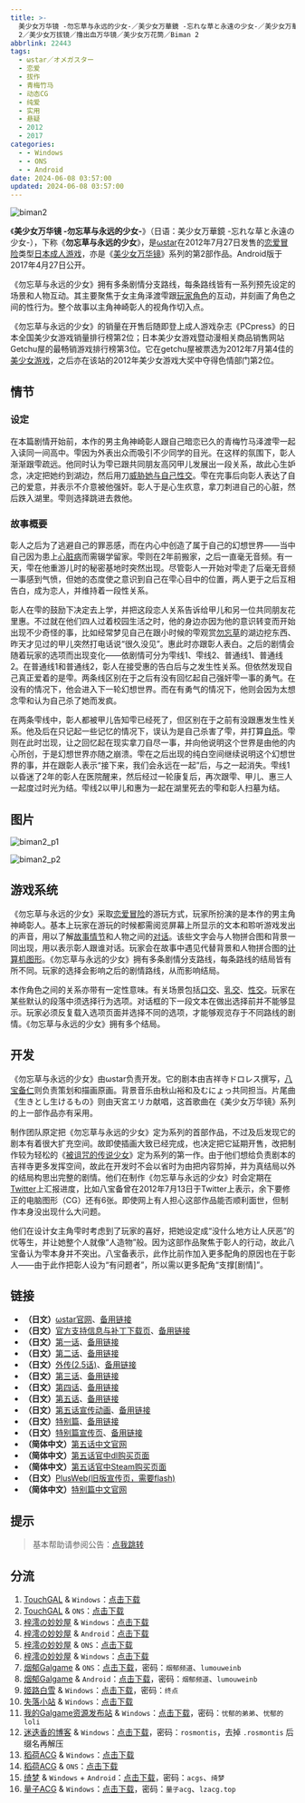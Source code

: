 ```yaml
---
title: >-
  美少女万华镜 -勿忘草与永远的少女-／美少女万華鏡 -忘れな草と永遠の少女-／美少女万華鏡2／美少女萬華鏡
  2／美少女万拔镜／撸出血万华镜／美少女万花筒／Biman 2
abbrlink: 22443
tags:
  - ωstar／オメガスター
  - 恋爱
  - 拔作
  - 青梅竹马
  - 动态CG
  - 纯爱
  - 实用
  - 悬疑
  - 2012
  - 2017
categories:
  - - Windows
  - - ONS
  - - Android
date: 2024-06-08 03:57:00
updated: 2024-06-08 03:57:00
---
```


![biman2](https://unpkg.com/galgame/img/biman2.webp)

《**美少女万华镜 -勿忘草与永远的少女-**》（日语：美少女万華鏡 -忘れな草と永遠の少女-），下称《**勿忘草与永远的少女**》，是[ωstar](https://zh.wikipedia.org/wiki/Ωstar)在2012年7月27日发售的[恋爱冒险](https://zh.wikipedia.org/wiki/戀愛冒險)类型[日本成人游戏](https://zh.wikipedia.org/wiki/日本成人遊戲)，亦是《[美少女万华镜](https://zh.wikipedia.org/wiki/美少女万华镜)》系列的第2部作品。Android版于2017年4月27日公开。

<!-- more -->

《勿忘草与永远的少女》拥有多条剧情分支路线，每条路线皆有一系列预先设定的场景和人物互动。其主要聚焦于女主角泽渡雫跟[玩家角色](https://zh.wikipedia.org/wiki/玩家角色)的互动，并刻画了角色之间的性行为。整个故事以主角神崎彰人的视角作切入点。

《勿忘草与永远的少女》的销量在开售后随即登上成人游戏杂志《PCpress》的日本全国美少女游戏销量排行榜第2位；日本美少女游戏暨动漫相关商品销售网站Getchu屋的最畅销游戏排行榜第3位。它在getchu屋被票选为2012年7月第4佳的[美少女游戏](https://zh.wikipedia.org/wiki/美少女遊戲)，之后亦在该站的2012年美少女游戏大奖中夺得色情部门第2位。

## 情节

### 设定

在本篇剧情开始前，本作的男主角神崎彰人跟自己暗恋已久的青梅竹马泽渡雫一起入读同一间高中。雫因为外表出众而吸引不少同学的目光。在这样的氛围下，彰人渐渐跟雫疏远。他同时认为雫已跟共同朋友高冈甲儿发展出一段关系，故此心生妒念，决定把她约到湖边，然后用刀[威胁她与自己性交](https://zh.wikipedia.org/wiki/強姦)。雫在完事后向彰人表达了自己的爱意，并表示不介意被他强奸。彰人于是心生疚意，拿刀刺进自己的心脏，然后跌入湖里。雫则选择跳进去救他。

### 故事概要

彰人之后为了逃避自己的罪恶感，而在内心中创造了属于自己的幻想世界——当中自己因为患上[心脏病](https://zh.wikipedia.org/wiki/心臟病)而需辍学留家。雫则在2年前搬家，之后一直毫无音频。有一天，雫在他重游儿时的秘密基地时突然出现。尽管彰人一开始对雫走了后毫无音频一事感到气愤，但她的态度使之意识到自己在雫心目中的位置，两人更于之后互相告白，成为恋人，并维持着一段性关系。

彰人在雫的鼓励下决定去上学，并把这段恋人关系告诉给甲儿和另一位共同朋友花里惠。不过就在他们四人过着校园生活之时，他的身边亦因为他的意识转变而开始出现不少奇怪的事，比如经常梦见自己在跟小时候的雫观赏[勿忘草](https://zh.wikipedia.org/wiki/勿忘草)的湖边挖东西、昨天才见过的甲儿突然打电话说“很久没见”。惠此时亦跟彰人表白。之后的剧情会随着玩家的选项而出现变化——依剧情可分为雫线1、雫线2、普通线1、普通线2。在普通线1和普通线2，彰人在接受惠的告白后与之发生性关系。但依然发现自己真正爱着的是雫。两条线区别在于之后有没有回忆起自己强奸雫一事的勇气。在没有的情况下，他会进入下一轮幻想世界。而在有勇气的情况下，他则会因为太想念雫和认为自己杀了她而发疯。

在两条雫线中，彰人都被甲儿告知雫已经死了，但区别在于之前有没跟惠发生性关系。他及后在只记起一些记忆的情况下，误认为是自己杀害了雫，并打算[自杀](https://zh.wikipedia.org/wiki/自殺)。雫则在此时岀现，让之回忆起在现实拿刀自尽一事，并向他说明这个世界是由他的内心所创，于是幻想世界亦随之崩溃。雫在之后出现的纯白空间继续说明这个幻想世界的事，并在跟彰人表示“接下来，我们会永远在一起”后，与之一起消失。雫线1以昏迷了2年的彰人在医院醒来，然后经过一轮康复后，再次跟雫、甲儿、惠三人一起度过时光为结。雫线2以甲儿和惠为一起在湖里死去的雫和彰人扫墓为结。

## 图片

![biman2_p1](https://unpkg.com/galgame/img/biman2_p1.webp)

![biman2_p2](https://unpkg.com/galgame/img/biman2_p2.webp)

## 游戏系统

《勿忘草与永远的少女》采取[恋爱冒险](https://zh.wikipedia.org/wiki/戀愛冒險)的游玩方式，玩家所扮演的是本作的男主角神崎彰人。基本上玩家在游玩的时候都需阅览屏幕上所显示的文本和聆听游戏发出的声音，用以了解[故事情节](https://zh.wikipedia.org/wiki/叙事)和人物之间的[对话](https://zh.wikipedia.org/wiki/對話)。该些文字会与人物拼合图和背景一同出现，用以表示彰人跟谁对话。玩家会在故事中遇见代替背景和人物拼合图的[计算机图形](https://zh.wikipedia.org/wiki/计算机图形)。《勿忘草与永远的少女》拥有多条剧情分支路线，每条路线的结局皆有所不同。玩家的选择会影响之后的剧情路线，从而影响结局。

本作角色之间的关系亦带有一定性意味。有关场景包括[口交](https://zh.wikipedia.org/wiki/口交)、[乳交](https://zh.wikipedia.org/wiki/乳交)、[性交](https://zh.wikipedia.org/wiki/性交)。玩家在某些默认的段落中须选择行为选项。对话框的下一段文本在做出选择前并不能够显示。玩家必须反复载入选项页面并选择不同的选项，才能够观览存于不同路线的剧情。《勿忘草与永远的少女》拥有多个结局。

## 开发

《勿忘草与永远的少女》由ωstar负责开发。它的剧本由吉祥寺ドロレス撰写，[八宝备仁](https://zh.wikipedia.org/wiki/八宝备仁)则负责策划和描画原画。背景音乐由秋山裕和及むにょっ共同担当。片尾曲《生きとし生けるもの》则由天宮エリカ献唱，这首歌曲在《美少女万华镜》系列的上一部作品亦有采用。

制作团队原定把《勿忘草与永远的少女》定为系列的首部作品，不过及后发现它的剧本有着很大扩充空间。故即使插画大致已经完成，也决定把它延期开售，改把制作较为轻松的《[被诅咒的传说少女](https://zh.wikipedia.org/wiki/美少女萬華鏡_-被詛咒的傳說少女-)》定为系列的第一作。由于他们想给负责剧本的吉祥寺更多发挥空间，故此在开发时不会以省时为由把内容剪掉，并为真结局以外的结局构思出完整的剧情。他们在制作《勿忘草与永远的少女》时会定期在[Twitter](https://zh.wikipedia.org/wiki/Twitter)上汇报进度，比如八宝备曾在2012年7月13日于Twitter上表示，余下要修正的电脑图形（CG）还有6张。即使网上有人担心这部作品能否顺利面世，但制作本身没出现什么大问题。

他们在设计女主角雫时考虑到了玩家的喜好，把她设定成“没什么地方让人厌恶”的优等生，并让她整个人就像“人造物”般。因为这部作品聚焦于彰人的行动，故此八宝备认为雫本身并不突出。八宝备表示，此作比前作加入更多配角的原因也在于彰人——由于此作把彰人设为“有问题者”，所以需以更多配角“支撑[剧情]”。

## 链接

- **（日文）**[ωstar官网](http://www.favo-soft.jp/omega-star/)、[备用链接](http://www.omega-star.jp)
- **（日文）**[官方支持信息与补丁下载页](http://www.favo-soft.jp/omega-star/support.html)、[备用链接](http://www.omega-star.jp/support.html)
- **（日文）**[第一话](http://www.favo-soft.jp/omega-star/bimanhtml/index.html)、[备用链接](http://www.omega-star.jp/bimanhtml/index.html)
- **（日文）**[第二话](http://www.favo-soft.jp/omega-star/biman2html/index.html)、[备用链接](http://www.omega-star.jp/biman2html/index.html)
- **（日文）**[外传(2.5话)](http://www.favo-soft.jp/omega-star/bimanharuhtml/index.html)、[备用链接](http://www.omega-star.jp/bimanharuhtml/index.html)
- **（日文）**[第三话](http://www.favo-soft.jp/omega-star/biman3html/index.html)、[备用链接](http://www.omega-star.jp/biman3html/index.html)
- **（日文）**[第四话](http://www.favo-soft.jp/omega-star/biman4html/index.html)、[备用链接](http://www.omega-star.jp/biman4html/index.html)
- **（日文）**[第五话](http://www.favo-soft.jp/omega-star/biman5html/index.html)、[备用链接](http://www.omega-star.jp/biman5html/index.html)
- **（日文）**[第五话宣传动画](http://www.favo-soft.jp/omega-star/biman5html/open.html)、[备用链接](http://www.omega-star.jp/biman5html/open.html)
- **（日文）**[特别篇](http://www.favo-soft.jp/omega-star/ibun/index.html)、[备用链接](http://www.omega-star.jp/ibun/index.html)
- **（日文）**[特别篇宣传页](http://www.favo-soft.jp/omega-star/ibun_brandnew.html)、[备用链接](http://www.omega-star.jp/ibun_brandnew.html)
- **（简体中文）**[第五话中文官网](https://bishojomangekyo.com/)
- **（简体中文）**[第五话官中dl购买页面](https://www.dlsite.com/pro/work/=/product_id/VJ013799.html)
- **（简体中文）**[第五话官中Steam购买页面](https://store.steampowered.com/app/1310990)
- **（日文）**[PlusWeb(旧版宣传页，需要flash)](http://www.plus01.jp/htdocs/biman/bisyo.html)
- **（简体中文）**[特别篇中文官网](https://bishojomangekyo.com/ibun/)

## 提示

> 基本帮助请参阅公告：[点我跳转](/p/announcement/)

## 分流

1. [TouchGAL](https://touchgal.net/) & `Windows`：[点击下载](https://pan.touchgal.net/s/2Jktg)
2. [TouchGAL](https://touchgal.net/) & `ONS`：[点击下载](https://pan.touchgal.net/s/7lxCX)
3. [梓澪の妙妙屋](https://zi0.cc/) & `Windows`：[点击下载](https://zi0.cc/d/%2C%E3%80%90ADV-%E5%86%92%E9%99%A9%E6%B8%B8%E6%88%8F%E3%80%91/%E3%80%90PC%2B%E5%AE%89%E5%8D%93%E3%80%91%E7%BE%8E%E5%B0%91%E5%A5%B3%E4%B8%87%E5%8D%8E%E9%95%9C%E7%B3%BB%E5%88%971-5/PC/2-%E7%BE%8E%E5%B0%91%E5%A5%B3%E4%B8%87%E5%8D%8E%E9%95%9C%20-%E5%8B%BF%E5%BF%98%E8%8D%89%E4%B8%8E%E6%B0%B8%E8%BF%9C%E7%9A%84%E5%B0%91%E5%A5%B3-.zip?sign=Kgnj5gOantzrN5jI8Khr5t_9F-J9PIWZtM0t-VKD6vw=:0)
4. [梓澪の妙妙屋](https://zi0.cc/) & `Android`：[点击下载](https://zi0.cc/d/%2C%E3%80%90ADV-%E5%86%92%E9%99%A9%E6%B8%B8%E6%88%8F%E3%80%91/%E3%80%90PC%2B%E5%AE%89%E5%8D%93%E3%80%91%E7%BE%8E%E5%B0%91%E5%A5%B3%E4%B8%87%E5%8D%8E%E9%95%9C%E7%B3%BB%E5%88%971-5/%E5%AE%89%E5%8D%93/2-%E7%BE%8E%E5%B0%91%E5%A5%B3%E4%B8%87%E5%8D%8E%E9%95%9C%20-%E5%8B%BF%E5%BF%98%E8%8D%89%E4%B8%8E%E6%B0%B8%E8%BF%9C%E7%9A%84%E5%B0%91%E5%A5%B3.7z?sign=LiO-2xIeu_V5OQQdZPUEbXS5pjTFVYIjooNPjNvkdfo=:0)
5. [梓澪の妙妙屋](https://zi0.cc/) & `ONS`：[点击下载](https://zi0.cc/.%E3%80%90%E5%A4%8F%E9%A3%8E%E3%80%91/.%E3%80%90%E5%A4%8F%E9%A3%8E-2%E3%80%91/.%E5%85%B6%E4%BB%96/%E3%80%90ONS%E3%80%91%E7%BE%8E%E5%B0%91%E5%A5%B3%E4%B8%87%E5%8D%8E%E9%95%9C2_%E5%8B%BF%E5%BF%98%E8%8D%89%E4%B8%8E%E6%B0%B8%E8%BF%9C%E7%9A%84%E5%B0%91%E5%A5%B3_v1_0_tar_zst.rar?from=search)
6. [梓澪の妙妙屋](https://zi0.cc/) & `Windows`：[点击下载](https://zi0.cc/.%E3%80%90%E8%8E%B1%E8%8C%B5%E3%80%91/.%E3%80%90%E8%8E%B1%E8%8C%B5-2%E3%80%91/ADV/%E3%80%90%E5%A4%A7%E4%BD%9CADV%E6%B1%89%E5%8C%96%E5%8A%A8%E6%80%81%E3%80%91%E7%BE%8E%E5%B0%91%E5%A5%B3%E4%B8%87%E5%8D%8E%E9%95%9C2%E5%8B%BF%E5%BF%98%E8%8D%89%E4%B8%8E%E6%B0%B8%E8%BF%9C%E7%9A%84%E5%B0%91%E5%A5%B3_%E7%B2%BE%E7%BF%BB%E6%AD%A5%E5%85%B5%E7%89%88+%E5%85%A8CG%E5%AD%98%E6%A1%A3%E3%80%903G%E3%80%91.7z?from=search)
7. [烟郁Galgame](https://yanyugal.top/) & `ONS`：[点击下载](https://yanyugal.top/d/disk1/%E5%B0%8F%E5%B0%8F%E7%9A%84%E5%88%86%E4%BA%AB%EF%BC%88PC%EF%BC%86%E5%AE%89%E5%8D%93%EF%BC%89/%E5%AE%89%E5%8D%93/ons/%E4%B8%87%E5%8D%8E%E9%95%9C%E5%90%88%E9%9B%86/%E7%BE%8E%E5%B0%91%E5%A5%B3%E4%B8%87%E5%8D%8E%E9%95%9C2.7z)，密码：`烟郁频道`、`lumouweinb`
8. [烟郁Galgame](https://yanyugal.top/) & `Android`：[点击下载](https://yanyugal.top/d/disk1/%E5%B0%8F%E5%B0%8F%E7%9A%84%E5%88%86%E4%BA%AB%EF%BC%88PC%EF%BC%86%E5%AE%89%E5%8D%93%EF%BC%89/%E5%AE%89%E5%8D%93/%E7%9B%B4%E8%A3%85%E5%AE%89%E8%A3%85%E5%8C%85/%E7%BE%8E%E5%B0%91%E5%A5%B3%E4%B8%87%E5%8D%8E%E9%95%9C/%E7%BE%8E%E5%B0%91%E5%A5%B3%E4%B8%87%E5%8D%8E%E9%95%9C2.7z)，密码：`烟郁频道`、`lumouweinb`
9. [姬路白雪](https://pan.jlbx.xyz/) & `Windows`：[点击下载](https://pan.jlbx.xyz/?s=%E5%8B%BF%E5%BF%98%E8%8D%89%E4%B8%8E%E6%B0%B8%E8%BF%9C%E7%9A%84%E5%B0%91%E5%A5%B3)，密码：`终点`
10. [失落小站](https://www.shinnku.com/) & `Windows`：[点击下载](https://www.shinnku.com/api/download/0/win/%E7%BE%8E%E5%B0%91%E5%A5%B3%E4%B8%87%E5%8D%8E%E9%95%9C2-%E5%8B%BF%E5%BF%98%E8%8D%89%E4%B8%8E%E6%B0%B8%E8%BF%9C%E7%9A%84%E5%B0%91%E5%A5%B3.7z)
11. [我的Galgame资源发布站](https://www.ttloli.com/) & `Windows`：[点击下载](https://www.ttloli.com/meishaonvwanhuajing-wuwangcaoyuyongyuandeshaonv.html)，密码：`忧郁的弟弟`、`忧郁的loli`
12. [迷迭香的博客](https://rosmontis.com/) & `Windows`：[点击下载](https://drive.rosmontis.com/s/LnYHP)，密码：`rosmontis`，去掉 `.rosmontis` 后缀名再解压
13. [稻荷ACG](https://amoebi.com/) & `Windows`：[点击下载](https://sakustar.me/art/217)
14. [稻荷ACG](https://amoebi.com/) & `ONS`：[点击下载](https://sakustar.me/art/587)
15. [绮梦](https://acgs.one/) & `Windows` + `Android`：[点击下载](https://acgs.one/game/53.html)，密码：`acgs`、`绮梦`
16. [量子ACG](https://lzacg.org/) & `Windows`：[点击下载](https://lzacg.org/6055)，密码：`量子acg`、`lzacg.top`
